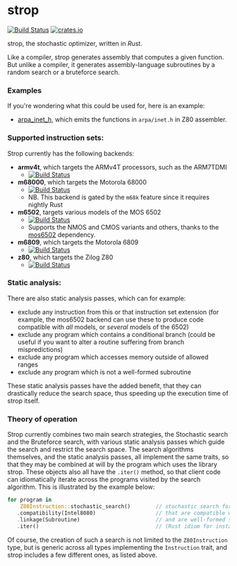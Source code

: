 # strop
[![Build Status](https://github.com/omarandlorraine/strop/workflows/Rust/badge.svg)](https://github.com/omarandlorraine/strop/actions?workflow=Rust)
[![crates.io](https://img.shields.io/crates/v/strop)](https://crates.io/crates/strop)

strop, the *st*ochastic *op*timizer, written in *R*ust.

Like a compiler, strop generates assembly that computes a given function. But
unlike a compiler, it generates assembly-language subroutines by a random
search or a bruteforce search.

### Examples

If you're wondering what this could be used for, here is an example:

* [arpa_inet_h](examples/arpa_inet_h.md), which emits the functions in
  `arpa/inet.h` in Z80 assembler.

### Supported instruction sets:

Strop currently has the following backends:

 * **armv4t**, which targets the ARMv4T processors, such as the ARM7TDMI
    * [![Build Status](https://github.com/omarandlorraine/strop/workflows/armv4t/badge.svg)](https://github.com/omarandlorraine/strop/actions?workflow=armv4t)
 * **m68000**, which targets the Motorola 68000
    * [![Build Status](https://github.com/omarandlorraine/strop/workflows/m68000/badge.svg)](https://github.com/omarandlorraine/strop/actions?workflow=m68000)
    * NB. This backend is gated by the `m68k` feature since it requires nightly Rust
 * **m6502**, targets various models of the MOS 6502
    * [![Build Status](https://github.com/omarandlorraine/strop/workflows/mos6502/badge.svg)](https://github.com/omarandlorraine/strop/actions?workflow=mos6502)
    * Supports the NMOS and CMOS variants and others, thanks to the
      [mos6502](https://github.com/mre/mos6502) dependency.
 * **m6809**, which targets the Motorola 6809
    * [![Build Status](https://github.com/omarandlorraine/strop/workflows/m6809/badge.svg)](https://github.com/omarandlorraine/strop/actions?workflow=m6809)
 * **z80**, which targets the Zilog Z80
    * [![Build Status](https://github.com/omarandlorraine/strop/workflows/z80/badge.svg)](https://github.com/omarandlorraine/strop/actions?workflow=z80)

### Static analysis:

There are also static analysis passes, which can for example:
 * exclude any instruction from this or that instruction set extension (for
example, the mos6502 backend can use these to produce code compatible with
_all_ models, or _several_ models of the 6502)
 * exclude any program which contains a conditional branch (could be useful if
you want to alter a routine suffering from branch mispredictions)
 * exclude any program which accesses memory outside of allowed ranges
 * exclude any program which is not a well-formed subroutine

These static analysis passes have the added benefit, that they can
drastically reduce the search space, thus speeding up the execution time of
strop itself.

### Theory of operation

Strop currently combines two main search strategies, the Stochastic search and
the Bruteforce search, with various static analysis passes which guide the
search and restrict the search space. The search algorithms themselves, and the
static analysis passes, all implement the same traits, so that they may be
combined at will by the program which uses the library strop. These objects
also all have the `.iter()` method, so that client code can idiomatically
iterate across the programs visited by the search algorithm. This is
illustrated by the example below:

```rust
for program in
	Z80Instruction::stochastic_search()        // stochastic search for Z80 programs,
   .compatibility(Intel8080)                   // that are compatible with the Intel 8080,
   .linkage(Subroutine)                        // and are well-formed subroutines.
   .iter()                                     // (Rust idiom for instantiating an iterator)
```

Of course, the creation of such a search is not limited to the `Z80Instruction`
type, but is generic across all types implementing the `Instruction` trait, and
strop includes a few different ones, as listed above.

